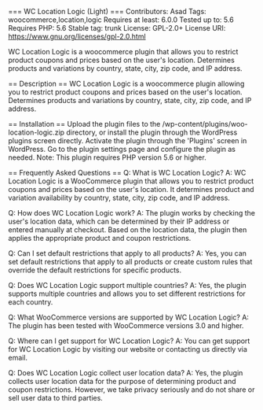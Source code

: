 === WC Location Logic (Light) ===
Contributors: Asad
Tags: woocommerce,location,logic
Requires at least: 6.0.0
Tested up to: 5.6
Requires PHP: 5.6
Stable tag: trunk
License: GPL-2.0+
License URI: https://www.gnu.org/licenses/gpl-2.0.html

WC Location Logic is a woocommerce plugin that allows you to restrict product coupons and prices based on the user\'s location. Determines products and variations by country, state, city, zip code, and IP address.

== Description ==
WC Location Logic is a woocommerce plugin allowing you to restrict product coupons and prices based on the user\'s location. Determines products and variations by country, state, city, zip code, and IP address.

== Installation ==
Upload the plugin files to the /wp-content/plugins/woo-location-logic.zip directory, or install the plugin through the WordPress plugins screen directly.
Activate the plugin through the \'Plugins\' screen in WordPress.
Go to the plugin settings page and configure the plugin as needed.
Note: This plugin requires PHP version 5.6 or higher.

== Frequently Asked Questions ==
Q: What is WC Location Logic?
A: WC Location Logic is a WooCommerce plugin that allows you to restrict product coupons and prices based on the user\'s location. It determines product and variation availability by country, state, city, zip code, and IP address.

Q: How does WC Location Logic work?
A: The plugin works by checking the user\'s location data, which can be determined by their IP address or entered manually at checkout. Based on the location data, the plugin then applies the appropriate product and coupon restrictions.

Q: Can I set default restrictions that apply to all products?
A: Yes, you can set default restrictions that apply to all products or create custom rules that override the default restrictions for specific products.

Q: Does WC Location Logic support multiple countries?
A: Yes, the plugin supports multiple countries and allows you to set different restrictions for each country.

Q: What WooCommerce versions are supported by WC Location Logic?
A: The plugin has been tested with WooCommerce versions 3.0 and higher.

Q: Where can I get support for WC Location Logic?
A: You can get support for WC Location Logic by visiting our website or contacting us directly via email.

Q: Does WC Location Logic collect user location data?
A: Yes, the plugin collects user location data for the purpose of determining product and coupon restrictions. However, we take privacy seriously and do not share or sell user data to third parties.
